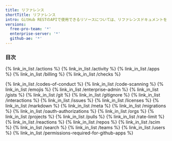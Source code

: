```yaml
---
title: リファレンス
shortTitle: リファレンス
intro: GitHub RESTのAPIで使用できるリソースについては、リファレンスドキュメントを参照してください。
versions:
  free-pro-team: '*'
  enterprise-server: '*'
  github-ae: '*'
---
```


### 目次

{% link_in_list /actions %}
{% link_in_list /activity %}
{% link_in_list /apps %}
{% link_in_list /billing %}
{% link_in_list /checks %}
<!-- uncomment code-scanning when it's been added to openAPI -->
<!-- {% link_in_list /code-scanning %} -->
{% link_in_list /codes-of-conduct %}
{% link_in_list /code-scanning %}
{% link_in_list /emojis %}
{% link_in_list /enterprise-admin %}
{% link_in_list /gists %}
{% link_in_list /git %}
{% link_in_list /gitignore %}
{% link_in_list /interactions %}
{% link_in_list /issues %}
{% link_in_list /licenses %}
{% link_in_list /markdown %}
{% link_in_list /meta %}
{% link_in_list /migrations %}
{% link_in_list /oauth-authorizations %}
{% link_in_list /orgs %}
{% link_in_list /projects %}
{% link_in_list /pulls %}
{% link_in_list /rate-limit %}
{% link_in_list /reactions %}
{% link_in_list /repos %}
{% link_in_list /scim %}
{% link_in_list /search %}
{% link_in_list /teams %}
{% link_in_list /users %}
{% link_in_list /permissions-required-for-github-apps %}
